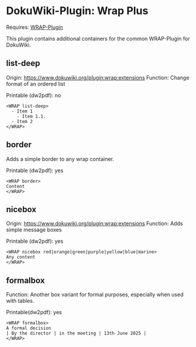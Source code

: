 # DokuWiki-Plugin: Wrap Plus

Requires: [WRAP-Plugin](https://www.dokuwiki.org/plugin:wrap)

This plugin contains additional containers for the common WRAP-Plugin for DokuWiki.


## list-deep

Origin: https://www.dokuwiki.org/plugin:wrap:extensions
Function: Change format of an ordered list

Printable (dw2pdf): no

```
<WRAP list-deep>
  - Item 1
    - Item 1.1.
  - Item 2
</WRAP>
```


## border

Adds a simple border to any wrap container.

Printable (dw2pdf): yes

```
<WRAP border>
Content
</WRAP>
```

## nicebox

Origin: https://www.dokuwiki.org/plugin:wrap:extensions
Function: Adds simple message boxes

Printable (dw2pdf): yes

```
<WRAP nicebox red|orange|green|purple|yellow|blue|marine>
Any content
</WRAP>
```

## formalbox

Function: Another box variant for formal purposes, especially when used with tables.

Printable(dw2pdf): yes

```
<WRAP formalbox>
A formal decision
| By the director | in the meeting | 13th June 2025 |
</WRAP>
```

